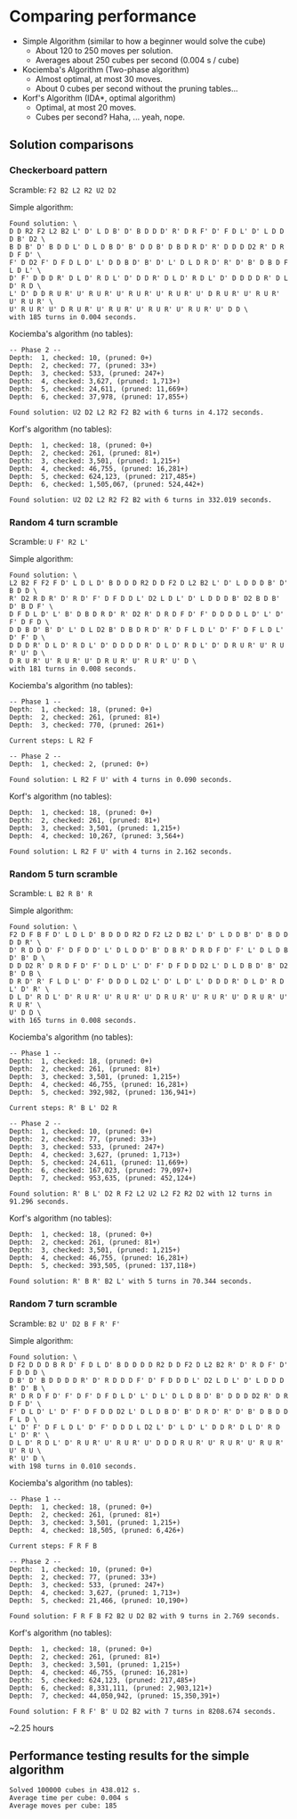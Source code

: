 # Comparing performance

- Simple Algorithm (similar to how a beginner would solve the cube)
  - About 120 to 250 moves per solution.
  - Averages about 250 cubes per second (0.004 s / cube)
- Kociemba's Algorithm (Two-phase algorithm)
  - Almost optimal, at most 30 moves.
  - About 0 cubes per second without the pruning tables...
- Korf's Algorithm (IDA*, optimal algorithm)
  - Optimal, at most 20 moves.
  - Cubes per second? Haha, ... yeah, nope.

## Solution comparisons

### Checkerboard pattern
Scramble: `F2 B2 L2 R2 U2 D2`  

Simple algorithm:
```
Found solution: \
D D R2 F2 L2 B2 L' D' L D B' D' B D D D' R' D R F' D' F D L' D' L D D D B' D2 \
B D B' D' B D D L' D L D B D' B' D D B' D B D R D' R' D D D D2 R' D R D F D' \
F' D D2 F' D F D L D' L' D D B D' B' D' L' D L D R D' R' D' B' D B D F L D L' \
D' F' D D D R' D L D' R D L' D' D D R' D L D' R D L' D' D D D D R' D L D' R D \
L' D' D D R U R' U' R U R' U' R U R' U' R U R' U' D R U R' U' R U R' U' R U R' \
U' R U R' U' D R U R' U' R U R' U' R U R' U' R U R' U' D D \
with 185 turns in 0.004 seconds.
```
Kociemba's algorithm (no tables):
```
-- Phase 2 --
Depth:  1, checked: 10, (pruned: 0+)    
Depth:  2, checked: 77, (pruned: 33+)    
Depth:  3, checked: 533, (pruned: 247+)    
Depth:  4, checked: 3,627, (pruned: 1,713+)    
Depth:  5, checked: 24,611, (pruned: 11,669+)    
Depth:  6, checked: 37,978, (pruned: 17,855+)    

Found solution: U2 D2 L2 R2 F2 B2 with 6 turns in 4.172 seconds.
```
Korf's algorithm (no tables):
```
Depth:  1, checked: 18, (pruned: 0+)    
Depth:  2, checked: 261, (pruned: 81+)    
Depth:  3, checked: 3,501, (pruned: 1,215+)    
Depth:  4, checked: 46,755, (pruned: 16,281+)    
Depth:  5, checked: 624,123, (pruned: 217,485+)    
Depth:  6, checked: 1,505,067, (pruned: 524,442+)    

Found solution: U2 D2 L2 R2 F2 B2 with 6 turns in 332.019 seconds.
```

### Random 4 turn scramble
Scramble: `U F' R2 L'`  

Simple algorithm:
```
Found solution: \
L2 B2 F F2 F D' L D L D' B D D D R2 D D F2 D L2 B2 L' D' L D D D B' D' B D D \
R' D2 R D R' D' R D' F' D F D D L' D2 L D L' D' L D D D B' D2 B D B' D' B D F' \
D F D L D' L' B' D B D R D' R' D2 R' D R D F D' F' D D D D L D' L' D' F' D F D \
D D B D' B' D' L' D L D2 B' D B D R D' R' D F L D L' D' F' D F L D L' D' F' D \
D D D R' D L D' R D L' D' D D D D R' D L D' R D L' D' D R U R' U' R U R' U' D \
D R U R' U' R U R' U' D R U R' U' R U R' U' D \
with 181 turns in 0.008 seconds.
```
Kociemba's algorithm (no tables):
```
-- Phase 1 --
Depth:  1, checked: 18, (pruned: 0+)    
Depth:  2, checked: 261, (pruned: 81+)    
Depth:  3, checked: 770, (pruned: 261+)    

Current steps: L R2 F

-- Phase 2 --
Depth:  1, checked: 2, (pruned: 0+)    

Found solution: L R2 F U' with 4 turns in 0.090 seconds.
```
Korf's algorithm (no tables):
```
Depth:  1, checked: 18, (pruned: 0+)    
Depth:  2, checked: 261, (pruned: 81+)    
Depth:  3, checked: 3,501, (pruned: 1,215+)    
Depth:  4, checked: 10,267, (pruned: 3,564+)    

Found solution: L R2 F U' with 4 turns in 2.162 seconds.
```

### Random 5 turn scramble
Scramble: `L B2 R B' R`  

Simple algorithm:
```
Found solution: \
F2 D F B F D' L D L D' B D D D R2 D F2 L2 D B2 L' D' L D D B' D' B D D D D R' \
D' R D D D' F' D F D D' L' D L D D' B' D B R' D R D F D' F' L' D L D B D' B' D \
D D D2 R' D R D F D' F' D L D' L' D' F' D F D D D2 L' D L D B D' B' D2 B' D B \
D R D' R' F L D L' D' F' D D D L D2 L' D' L D' L' D D D R' D L D' R D L' D' R' \
D L D' R D L' D' R U R' U' R U R' U' D R U R' U' R U R' U' D R U R' U' R U R' \
U' D D \
with 165 turns in 0.008 seconds.
```
Kociemba's algorithm (no tables):
```
-- Phase 1 --
Depth:  1, checked: 18, (pruned: 0+)    
Depth:  2, checked: 261, (pruned: 81+)    
Depth:  3, checked: 3,501, (pruned: 1,215+)    
Depth:  4, checked: 46,755, (pruned: 16,281+)    
Depth:  5, checked: 392,982, (pruned: 136,941+)    

Current steps: R' B L' D2 R

-- Phase 2 --
Depth:  1, checked: 10, (pruned: 0+)    
Depth:  2, checked: 77, (pruned: 33+)    
Depth:  3, checked: 533, (pruned: 247+)    
Depth:  4, checked: 3,627, (pruned: 1,713+)    
Depth:  5, checked: 24,611, (pruned: 11,669+)    
Depth:  6, checked: 167,023, (pruned: 79,097+)    
Depth:  7, checked: 953,635, (pruned: 452,124+)    

Found solution: R' B L' D2 R F2 L2 U2 L2 F2 R2 D2 with 12 turns in 91.296 seconds.
```
Korf's algorithm (no tables):
```
Depth:  1, checked: 18, (pruned: 0+)    
Depth:  2, checked: 261, (pruned: 81+)    
Depth:  3, checked: 3,501, (pruned: 1,215+)    
Depth:  4, checked: 46,755, (pruned: 16,281+)    
Depth:  5, checked: 393,505, (pruned: 137,118+)    

Found solution: R' B R' B2 L' with 5 turns in 70.344 seconds.
```

### Random 7 turn scramble
Scramble: `B2 U' D2 B F R' F'`  

Simple algorithm:
```
Found solution: \
D F2 D D D B R D' F D L D' B D D D D R2 D D F2 D L2 B2 R' D' R D F' D' F D D D \
D B' D' B D D D D R' D' R D D D F' D' F D D D L' D2 L D L' D' L D D D B' D' B \
R' D R D F D' F' D F' D F D L D' L' D L' D L D B D' B' D D D D2 R' D R D F D' \
F' D L D' L' D' F' D F D D D2 L' D L D B D' B' D R D' R' D' B' D B D D F L D \
L' D' F' D F L D L' D' F' D D D L D2 L' D' L D' L' D D R' D L D' R D L' D' R' \
D L D' R D L' D' R U R' U' R U R' U' D D D R U R' U' R U R' U' R U R' U' R U \
R' U' D \
with 198 turns in 0.010 seconds.
```
Kociemba's algorithm (no tables):
```
-- Phase 1 --
Depth:  1, checked: 18, (pruned: 0+)    
Depth:  2, checked: 261, (pruned: 81+)    
Depth:  3, checked: 3,501, (pruned: 1,215+)    
Depth:  4, checked: 18,505, (pruned: 6,426+)    

Current steps: F R F B

-- Phase 2 --
Depth:  1, checked: 10, (pruned: 0+)    
Depth:  2, checked: 77, (pruned: 33+)    
Depth:  3, checked: 533, (pruned: 247+)    
Depth:  4, checked: 3,627, (pruned: 1,713+)    
Depth:  5, checked: 21,466, (pruned: 10,190+)    

Found solution: F R F B F2 B2 U D2 B2 with 9 turns in 2.769 seconds.
```
Korf's algorithm (no tables):
```
Depth:  1, checked: 18, (pruned: 0+)    
Depth:  2, checked: 261, (pruned: 81+)    
Depth:  3, checked: 3,501, (pruned: 1,215+)    
Depth:  4, checked: 46,755, (pruned: 16,281+)    
Depth:  5, checked: 624,123, (pruned: 217,485+)    
Depth:  6, checked: 8,331,111, (pruned: 2,903,121+)    
Depth:  7, checked: 44,050,942, (pruned: 15,350,391+)    

Found solution: F R F' B' U D2 B2 with 7 turns in 8208.674 seconds.
```
~2.25 hours

## Performance testing results for the simple algorithm
```
Solved 100000 cubes in 438.012 s.
Average time per cube: 0.004 s
Average moves per cube: 185
```
